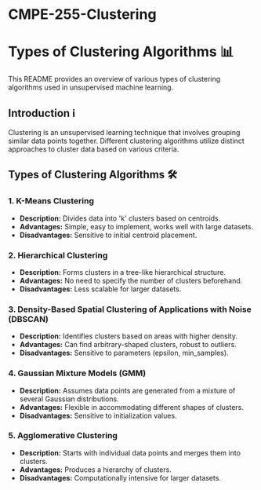 # CMPE-255-Clustering

# Types of Clustering Algorithms 📊

This README provides an overview of various types of clustering algorithms used in unsupervised machine learning.

## Introduction ℹ️

Clustering is an unsupervised learning technique that involves grouping similar data points together. Different clustering algorithms utilize distinct approaches to cluster data based on various criteria.

## Types of Clustering Algorithms 🛠️

### 1. K-Means Clustering
- **Description:** Divides data into 'k' clusters based on centroids.
- **Advantages:** Simple, easy to implement, works well with large datasets.
- **Disadvantages:** Sensitive to initial centroid placement.

### 2. Hierarchical Clustering
- **Description:** Forms clusters in a tree-like hierarchical structure.
- **Advantages:** No need to specify the number of clusters beforehand.
- **Disadvantages:** Less scalable for larger datasets.

### 3. Density-Based Spatial Clustering of Applications with Noise (DBSCAN)
- **Description:** Identifies clusters based on areas with higher density.
- **Advantages:** Can find arbitrary-shaped clusters, robust to outliers.
- **Disadvantages:** Sensitive to parameters (epsilon, min_samples).


### 4. Gaussian Mixture Models (GMM)
- **Description:** Assumes data points are generated from a mixture of several Gaussian distributions.
- **Advantages:** Flexible in accommodating different shapes of clusters.
- **Disadvantages:** Sensitive to initialization values.

### 5. Agglomerative Clustering
- **Description:** Starts with individual data points and merges them into clusters.
- **Advantages:** Produces a hierarchy of clusters.
- **Disadvantages:** Computationally intensive for larger datasets.

